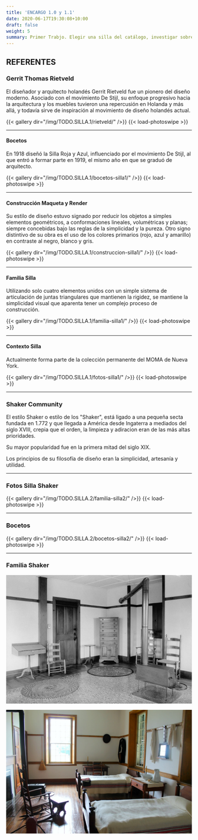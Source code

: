 ```yaml
---
title: 'ENCARGO 1.0 y 1.1'
date: 2020-06-17T19:30:08+10:00
draft: false
weight: 5
summary: Primer Trabjo. Elegir una silla del catálogo, investigar sobre ella, crear bocetos, maquetas y una familia.
---
```


## REFERENTES


### Gerrit Thomas Rietveld

El diseñador y arquitecto holandés Gerrit Rietveld fue un pionero del diseño moderno. Asociado con el movimiento De Stijl, su enfoque progresivo hacia la arquitectura y los muebles tuvieron una repercusión en Holanda y más allá, y todavía sirve de inspiración al movimiento de diseño holandés actual.


{{< gallery dir="/img/TODO.SILLA.1/rietveld/" />}} {{< load-photoswipe >}}

---

#### Bocetos

En 1918 diseñó la Silla Roja y Azul, influenciado por el movimiento De Stijl, al que entró a formar parte en 1919, el mismo año en que se graduó de arquitecto.

{{< gallery dir="/img/TODO.SILLA.1/bocetos-silla1/" />}} {{< load-photoswipe >}}

---

#### Construcción Maqueta y Render

Su estilo de diseño estuvo signado por reducir los objetos a simples elementos geométricos, a conformaciones lineales, volumétricas y planas; siempre concebidas bajo las reglas de la simplicidad y la pureza. Otro signo distintivo de su obra es el uso de los colores primarios (rojo, azul y amarillo) en contraste al negro, blanco y gris.

{{< gallery dir="/img/TODO.SILLA.1/construccion-silla1/" />}} {{< load-photoswipe >}}

---

#### Familia Silla 

Utilizando solo cuatro elementos unidos con un simple sistema de articulación de juntas triangulares que mantienen la rigidez, se mantiene la simplicidad visual que aparenta tener un complejo proceso de construcción.

{{< gallery dir="/img/TODO.SILLA.1/familia-silla1/" />}} {{< load-photoswipe >}}

---

#### Contexto Silla 

Actualmente forma parte de la colección permanente del MOMA de Nueva York.


{{< gallery dir="/img/TODO.SILLA.1/fotos-silla1/" />}} {{< load-photoswipe >}}

--- 


### Shaker Community 

El estilo Shaker o estilo de los "Shaker", está ligado a una pequeña secta fundada en 1.772 y que llegada a América desde Ingaterra a mediados del siglo XVIII, crepia que el orden, la limpieza y adiracion eran de las más altas prioridades.

Su mayor popularidad fue en la primera mitad del siglo XIX.

Los principios de su filosofía de diseño eran la simplicidad, artesanía y utilidad.



---

### Fotos Silla Shaker


{{< gallery dir="/img/TODO.SILLA.2/familia-silla2/" />}} {{< load-photoswipe >}}


---


### Bocetos 

{{< gallery dir="/img/TODO.SILLA.2/bocetos-silla2/" />}} {{< load-photoswipe >}}




---

### Familia Shaker

![Imagen Simple](/img/familia.shaker.jfif)

![Imagen Simple](/img/shaker-museum.jpg)




